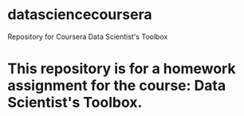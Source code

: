 # datasciencecoursera
Repository for Coursera Data Scientist's Toolbox

# This repository is for a homework assignment for the course:  Data Scientist's Toolbox.
